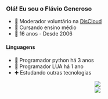 ### Olá! Eu sou o Flávio Generoso

- 🔭 Moderador voluntário na <a href="https://discloudbot.com/">DisCloud</a>
- 📖 Cursando ensino médio
- 👼 16 anos - Desde 2006

#### Linguagens
- 🐍 Programador python há 3 anos
- 🌙 Programador LUA há 1 ano
- ➕ Estudando outras tecnologias
  
<div align="center"> 
  <a href="https://www.linkedin.com/in/flaviogeneroso/" target="_blank"><img src="https://img.shields.io/badge/-LinkedIn-%230077B5?style=for-the-badge&logo=linkedin&logoColor=white" target="_blank"></a> <br>
  <a href="https://instagram.com/flaviogenerosoo" target="_blank"><img src="https://img.shields.io/badge/-Instagram-%23E4405F?style=for-the-badge&logo=instagram&logoColor=white" target="_blank"></a>

</div>
